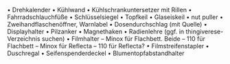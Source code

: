 • Drehkalender
• Kühlwand
• Kühlschrankuntersetzer mit Rillen
• Fahrradschlauchfüße
• Schlüsselsiegel
• Topfkeil
• Glaseiskeil
• nut puller
• Zweihandflaschenöffner, Warnlabel
• Dosendurchschlag (mit Quelle)
• Displayhalter
• Pilzanker
• Magnethaken
• Radienlehre (ggf. in thingiverese-Verzeichnis suchen)
• Filmhalter
  – Minox für Flachbett. Beide
  – 110 für Flachbett
  – Minox für Reflecta
  – 110 für Reflecta?
• Filmstreifenstapler
• Duschregal
• Seifenspenderdeckel
• Blumentopfabstandhalter
